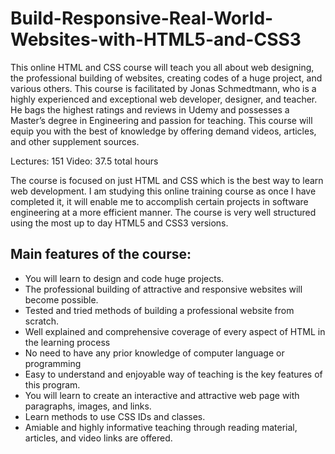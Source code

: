 # Build-Responsive-Real-World-Websites-with-HTML5-and-CSS3

This online HTML and CSS course will teach you all about web designing, the professional building of websites, creating codes of a huge project, and various others. This course is facilitated by Jonas Schmedtmann, who is a highly experienced and exceptional web developer, designer, and teacher. He bags the highest ratings and reviews in Udemy and possesses a Master’s degree in Engineering and passion for teaching. This course will equip you with the best of knowledge by offering demand videos, articles, and other supplement sources. 


Lectures: 151
Video: 37.5 total hours

The course is focused on just HTML and CSS which is the best way to learn web development.
I am studying this online training course as once I have completed it, it will enable me to accomplish certain projects in software engineering at a more efficient manner.
The course is very well structured using the most up to day HTML5 and CSS3 versions.

## Main features of the course:

- You will learn to design and code huge projects.
- The professional building of attractive and responsive websites will become possible.
- Tested and tried methods of building a professional website from scratch.
- Well explained and comprehensive coverage of every aspect of HTML in the learning process
- No need to have any prior knowledge of computer language or programming
- Easy to understand and enjoyable way of teaching is the key features of this program.
- You will learn to create an interactive and attractive web page with paragraphs, images, and links.
- Learn methods to use CSS IDs and classes.
- Amiable and highly informative teaching through reading material, articles, and video links are offered.
